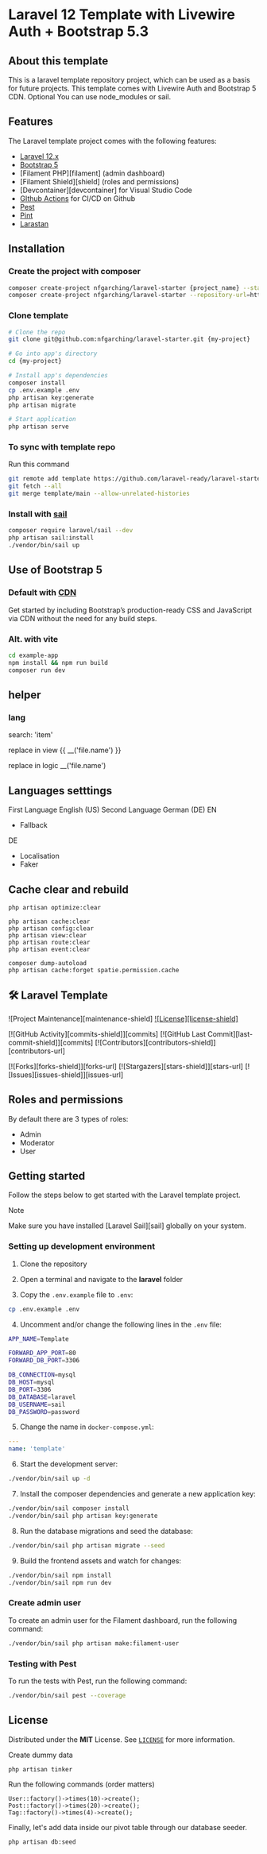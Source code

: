# Laravel 12 Template with Livewire Auth + Bootstrap 5.3

## About this template

This is a laravel template repository project, which can be used as a basis for future projects. This template comes with Livewire Auth and Bootstrap 5 CDN. Optional You can use node_modules or sail.

## Features

The Laravel template project comes with the following features:

- [Laravel 12.x](https://laravel.com/)
- [Bootstrap 5](https://getbootstrap.com/)
- [Filament PHP][filament] (admin dashboard)
- [Filament Shield][shield] (roles and permissions)
- [Devcontainer][devcontainer] for Visual Studio Code
- [GIthub Actions](.github/workflows) for CI/CD on Github
- [Pest](.github/workflows/tests.yaml)
- [Pint](.github/workflows/linting.yaml)
- [Larastan](.github/workflows/typing.yaml)


## Installation

### Create the project with composer

```bash
composer create-project nfgarching/laravel-starter {project_name} --stability=dev
composer create-project nfgarching/laravel-starter --repository-url=http://repo.yourcomposerrepo.com
```

### Clone template

``` bash
# Clone the repo
git clone git@github.com:nfgarching/laravel-starter.git {my-project}

# Go into app's directory
cd {my-project}

# Install app's dependencies
composer install
cp .env.example .env
php artisan key:generate
php artisan migrate

# Start application
php artisan serve

```

### To sync with template repo

Run this command

``` bash
git remote add template https://github.com/laravel-ready/laravel-starter
git fetch --all
git merge template/main --allow-unrelated-histories
```

### Install with [sail](https://laravel.com/docs/12.x/sail#installing-sail-into-existing-applications)

``` bash
composer require laravel/sail --dev
php artisan sail:install
./vendor/bin/sail up
```

## Use of Bootstrap 5

### Default with [CDN](https://getbootstrap.com/docs/5.3/getting-started/introduction/#cdn-links)

Get started by including Bootstrap’s production-ready CSS and JavaScript via CDN without the need for any build steps.

### Alt. with vite

``` bash
cd example-app
npm install && npm run build
composer run dev
```

## helper

### lang

search: 'item'

replace in view {{ __('file.name') }}

replace in logic __('file.name')

## Languages setttings

First Language English (US)
Second Language German (DE)
EN

- Fallback

DE

- Localisation
- Faker

## Cache clear and rebuild

```shell
php artisan optimize:clear
```

```shell
php artisan cache:clear
php artisan config:clear
php artisan view:clear
php artisan route:clear
php artisan event:clear
```

```shell
composer dump-autoload 
php artisan cache:forget spatie.permission.cache 
```

## 🛠️ Laravel Template
<!-- PROJECT SHIELDS -->
![Project Maintenance][maintenance-shield]
[![License][license-shield]](LICENSE)

[![GitHub Activity][commits-shield]][commits]
[![GitHub Last Commit][last-commit-shield]][commits]
[![Contributors][contributors-shield]][contributors-url]

[![Forks][forks-shield]][forks-url]
[![Stargazers][stars-shield]][stars-url]
[![Issues][issues-shield]][issues-url]


## Roles and permissions

By default there are 3 types of roles:

- Admin
- Moderator
- User

## Getting started

Follow the steps below to get started with the Laravel template project.

> [!NOTE]
> Make sure you have installed [Laravel Sail][sail] globally on your system.

### Setting up development environment

1. Clone the repository
2. Open a terminal and navigate to the **laravel** folder

3. Copy the `.env.example` file to `.env`:

```bash
cp .env.example .env
```

4. Uncomment and/or change the following lines in the `.env` file:

```bash
APP_NAME=Template

FORWARD_APP_PORT=80
FORWARD_DB_PORT=3306

DB_CONNECTION=mysql
DB_HOST=mysql
DB_PORT=3306
DB_DATABASE=laravel
DB_USERNAME=sail
DB_PASSWORD=password
```

5. Change the name in `docker-compose.yml`:

```yaml
---
name: 'template'
```

6. Start the development server:

```bash
./vendor/bin/sail up -d
```

7. Install the composer dependencies and generate a new application key:

```bash
./vendor/bin/sail composer install
./vendor/bin/sail php artisan key:generate
```

8. Run the database migrations and seed the database:

```bash
./vendor/bin/sail php artisan migrate --seed
```

9. Build the frontend assets and watch for changes:

```bash
./vendor/bin/sail npm install
./vendor/bin/sail npm run dev
```

### Create admin user

To create an admin user for the Filament dashboard, run the following command:

```bash
./vendor/bin/sail php artisan make:filament-user
```

### Testing with Pest

To run the tests with Pest, run the following command:

```bash
./vendor/bin/sail pest --coverage
```

## License

Distributed under the **MIT** License. See [`LICENSE`](LICENSE) for more information.

Create dummy data

``` bash
php artisan tinker
```

Run the following commands (order matters)

``` tinker
User::factory()->times(10)->create();
Post::factory()->times(20)->create();
Tag::factory()->times(4)->create();
```

Finally, let's add data inside our pivot table through our database seeder.

``` bash
php artisan db:seed
```
